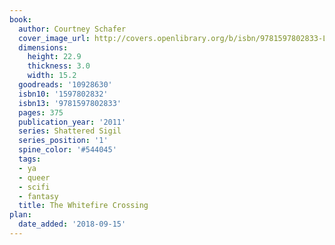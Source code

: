 ```yaml
---
book:
  author: Courtney Schafer
  cover_image_url: http://covers.openlibrary.org/b/isbn/9781597802833-L.jpg
  dimensions:
    height: 22.9
    thickness: 3.0
    width: 15.2
  goodreads: '10928630'
  isbn10: '1597802832'
  isbn13: '9781597802833'
  pages: 375
  publication_year: '2011'
  series: Shattered Sigil
  series_position: '1'
  spine_color: '#544045'
  tags:
  - ya
  - queer
  - scifi
  - fantasy
  title: The Whitefire Crossing
plan:
  date_added: '2018-09-15'
---
```

